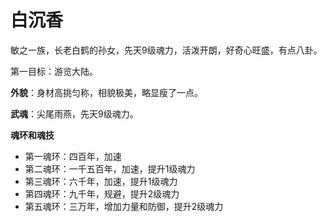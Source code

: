 # 白沉香

敏之一族，长老白鹤的孙女，先天9级魂力，活泼开朗，好奇心旺盛，有点八卦。

第一目标：游览大陆。

**外貌**：身材高挑匀称，相貌极美，略显瘦了一点。

**武魂**：尖尾雨燕，先天9级魂力。

**魂环和魂技**
* 第一魂环：四百年，加速
* 第二魂环：一千五百年，加速，提升1级魂力
* 第三魂环：六千年，加速，提升1级魂力
* 第四魂环：九千年，规避，提升2级魂力
* 第五魂环：三万年，增加力量和防御，提升2级魂力